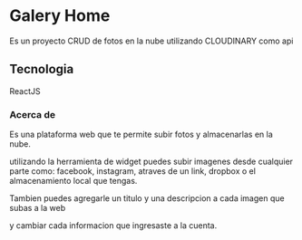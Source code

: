 # Galery Home

Es un proyecto CRUD de fotos en la nube utilizando CLOUDINARY como api 

## Tecnologia 

ReactJS

### Acerca de 

Es una plataforma web que te permite subir fotos y almacenarlas en la nube.

utilizando la herramienta de widget puedes subir imagenes desde cualquier parte como:
facebook, instagram, atraves de un link, dropbox o el almacenamiento local que tengas.

Tambien puedes agregarle un titulo y una descripcion a cada imagen que subas a la web

y cambiar cada informacion que ingresaste a la cuenta.
